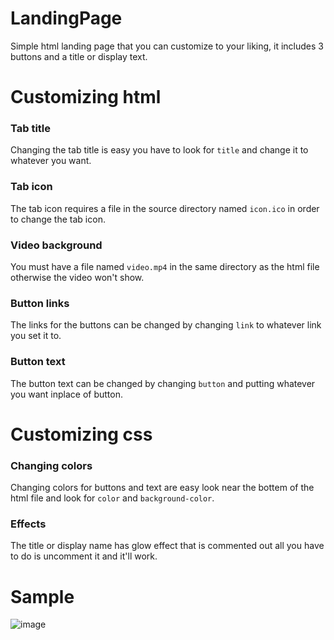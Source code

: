 # LandingPage
Simple html landing page that you can customize to your liking, it includes 3 buttons and a title or display text.

# Customizing html
### Tab title
Changing the tab title is easy you have to look for `title` and change it to whatever you want.

### Tab icon
The tab icon requires a file in the source directory named `icon.ico` in order to change the tab icon.

### Video background
You must have a file named `video.mp4` in the same directory as the html file otherwise the video won't show.

### Button links
The links for the buttons can be changed by changing `link` to whatever link you set it to. 

### Button text
The button text can be changed by changing `button` and putting whatever you want inplace of button.

# Customizing css
### Changing colors
Changing colors for buttons and text are easy look near the bottem of the html file and look for `color` and `background-color`.

### Effects
The title or display name has glow effect that is commented out all you have to do is uncomment it and it'll work.

# Sample
![image](https://user-images.githubusercontent.com/38990407/138538275-e24be631-c595-4e6f-aa94-d0e0284cf40f.png)
